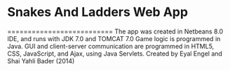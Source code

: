 # Snakes And Ladders Web App

==========================
The app was created in Netbeans 8.0 IDE, and runs with JDK 7.0 and TOMCAT 7.0
Game logic is programmed in Java. GUI and client-server communication are programmed in HTML5, CSS, JavaScript, and Ajax, using Java Servlets.
Created by Eyal Engel and Shai Yahli Bader (2014)
